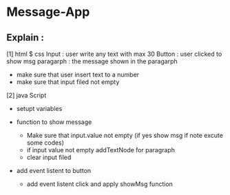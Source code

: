 # Message-App




Explain :
-----------
[1] html $ css
Input : user write any text with max 30
Button : user clicked to show msg 
paragarph : the message shown in the paragarph

- make sure that user insert text to a number 
- make sure that input filed not empty

[2] java Script

- setupt variables 
  
- function to show message 
  * Make sure that input.value not empty (if yes show msg if note excute some codes)
  * if input value not empty addTextNode for paragraph
  * clear input filed


- add event listent to button
  * add event listent click and apply showMsg function
